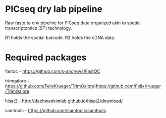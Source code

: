 # PICseq dry lab pipeline
Raw fastq to cnv pipeline for PICseq data organized akin to spatial transcriptomics (ST) technology.

R1 holds the spatial barcode.
R2 holds the cDNA data.

# Required packages
fastqc - https://github.com/s-andrews/FastQC

trimgalore - https://github.com/FelixKrueger/TrimGalore)https://github.com/FelixKrueger/TrimGalore

hisat2 - http://daehwankimlab.github.io/hisat2/download/

samtools - https://github.com/samtools/samtools
